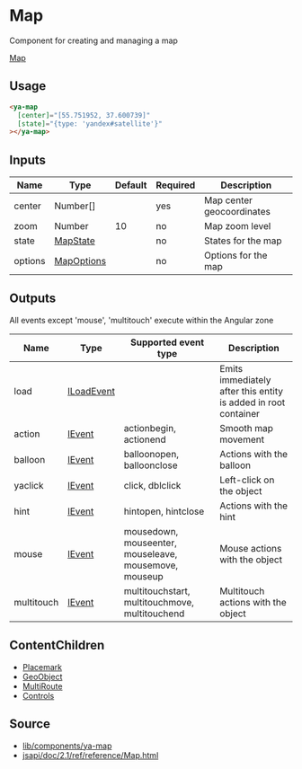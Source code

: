 # Map

Component for creating and managing a map

[Map](https://map-onload-event.stackblitz.io ':include :type=iframe height=550px')

## Usage

```html
<ya-map
  [center]="[55.751952, 37.600739]"
  [state]="{type: 'yandex#satellite'}"
></ya-map>
```

## Inputs

| Name    | Type         | Default | Required | Description               |
| ------- | ------------ | ------- | -------- | ------------------------- |
| center  | Number[]     |         | yes      | Map center geocoordinates |
| zoom    | Number       | 10      | no       | Map zoom level            |
| state   | [MapState]   |         | no       | States for the map        |
| options | [MapOptions] |         | no       | Options for the map       |

[scriptservice]: services/script.md
[mapstate]: https://tech.yandex.ru/maps/jsapi/doc/2.1/ref/reference/Map-docpage/#Map__param-state
[mapoptions]: https://tech.yandex.ru/maps/jsapi/doc/2.1/ref/reference/Map-docpage/#Map__param-options

## Outputs

All events except 'mouse', 'multitouch' execute within the Angular zone

| Name       | Type         | Supported event type                                  | Description                                                    |
| ---------- | ------------ | ----------------------------------------------------- | -------------------------------------------------------------- |
| load       | [ILoadEvent] |                                                       | Emits immediately after this entity is added in root container |
| action     | [IEvent]     | actionbegin, actionend                                | Smooth map movement                                            |
| balloon    | [IEvent]     | balloonopen, balloonclose                             | Actions with the balloon                                       |
| yaclick    | [IEvent]     | click, dblclick                                       | Left-click on the object                                       |
| hint       | [IEvent]     | hintopen, hintclose                                   | Actions with the hint                                          |
| mouse      | [IEvent]     | mousedown, mouseenter, mouseleave, mousemove, mouseup | Mouse actions with the object                                  |
| multitouch | [IEvent]     | multitouchstart, multitouchmove, multitouchend        | Multitouch actions with the object                             |

[iloadevent]: interfaces/load-event.md
[ievent]: interfaces/event.md

## ContentChildren

- [Placemark](directives/placemark.md)
- [GeoObject](directives/geoobject.md)
- [MultiRoute](directives/multiroute.md)
- [Controls](directives/controls.md)

## Source

- [lib/components/ya-map](https://github.com/ddubrava/angular8-yandex-maps/tree/master/projects/angular8-yandex-maps/src/lib/components/ya-map)
- [jsapi/doc/2.1/ref/reference/Map.html](https://yandex.ru/dev/maps/jsapi/doc/2.1/ref/reference/Map.html/)
